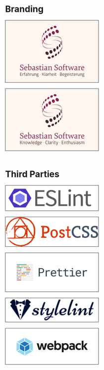 # Branding

![Sebastian Software DE](/sebastiansoftware-de.svg)
![Sebastian Software EN](/sebastiansoftware-en.svg)

# Third Parties

![ESLint](/thirdparty/eslint.svg)
![PostCSS](/thirdparty/postcss.svg)
![Prettier](/thirdparty/prettier.svg)
![Stylelint](/thirdparty/stylelint.svg)
![Webpack](/thirdparty/webpack.svg)

<style type="text/css">
img {
  width: 300px;
  max-width: 100%;
  border: 1px solid #333;
  margin-bottom: 1rem;
}
</style>
